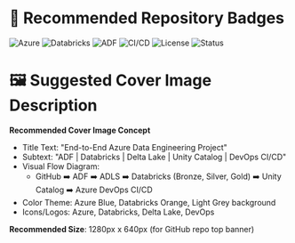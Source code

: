 # 🚀 Recommended Repository Badges


![Azure](https://img.shields.io/badge/Azure-Data%20Engineering-blue)
![Databricks](https://img.shields.io/badge/Databricks-Delta%20Lake-orange)
![ADF](https://img.shields.io/badge/Azure-Data%20Factory-blue)
![CI/CD](https://img.shields.io/badge/CI/CD-Azure%20DevOps-purple)
![License](https://img.shields.io/badge/License-MIT-green)
![Status](https://img.shields.io/badge/Project-Completed-brightgreen)


# 🖼️ Suggested Cover Image Description


**Recommended Cover Image Concept**

- Title Text: "End-to-End Azure Data Engineering Project"
- Subtext: "ADF | Databricks | Delta Lake | Unity Catalog | DevOps CI/CD"
- Visual Flow Diagram:
  - GitHub ➡️ ADF ➡️ ADLS ➡️ Databricks (Bronze, Silver, Gold) ➡️ Unity Catalog ➡️ Azure DevOps CI/CD
- Color Theme: Azure Blue, Databricks Orange, Light Grey background
- Icons/Logos: Azure, Databricks, Delta Lake, DevOps

**Recommended Size**: 1280px x 640px (for GitHub repo top banner)
